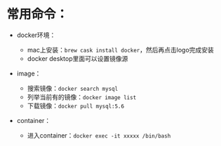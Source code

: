 # 常用命令：

- docker环境：
    - mac上安装：`brew cask install docker`，然后再点击logo完成安装
    - docker desktop里面可以设置镜像源

- image：
    - 搜索镜像：`docker search mysql`
    - 列举当前有的镜像：`docker image list`
    - 下载镜像：`docker pull mysql:5.6`
    
- container：
    - 进入container：`docker exec -it xxxxx /bin/bash`
